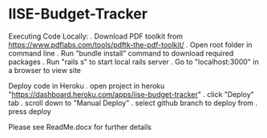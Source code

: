 # IISE-Budget-Tracker

Executing Code Locally:
  . Download PDF toolkit from https://www.pdflabs.com/tools/pdftk-the-pdf-toolkit/
  . Open root folder in command line
  . Run "bundle install" command to download required packages
  . Run "rails s" to start local rails server
  . Go to "localhost:3000" in a browser to view site
  
Deploy code in Heroku
  . open project in heroku "https://dashboard.heroku.com/apps/iise-budget-tracker"
  . click "Deploy" tab
  . scroll down to "Manual Deploy"
  . select github branch to deploy from
  . press deploy

Please see ReadMe.docx for further details
